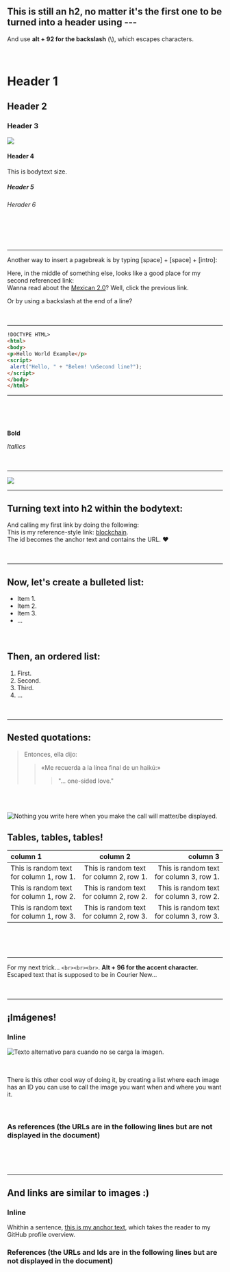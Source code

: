 <br>This is still an h2, no matter it's the first one to be turned into a header using \---
---  
And use **alt + 92 for the backslash** (\\), which escapes characters.
<br><br><br>

# Header 1
## Header 2
### Header 3
![][image3]
#### Header 4  
This is bodytext size.
##### Header 5
###### Herader 6
<br><br><br>
***  
Another way to insert a pagebreak is by typing [space] + [space] + [intro]:  
  
Here, in the middle of something else, looks like a good place for my second referenced link:  
Wanna read about the [Mexican 2.0]? Well, click the previous link.    

Or by using a backslash at the end of a line?
<br><br><br>
  
***  
```html
!DOCTYPE HTML>
<html>
<body>
<p>Hello World Example</p>
<script>
 alert("Hello, " + "Belem! \nSecond line?");
</script>
</body>
</html>
```  
***
<br><br><br>

**Bold**  

*Itallics*
<br><br><br>  
***
![][img2]  
***
Turning text into h2 within the bodytext:  
---  
And calling my first link by doing the following:  
This is my reference-style link: [blockchain].  
The id becomes the anchor text and contains the URL. ♥
<br><br><br>
***
Now, let's create a bulleted list:
---
* Item 1.
* Item 2.
* Item 3.
* ...
<br><br><br>

Then, an ordered list:
---
1. First.
2. Second.
3. Third.
4. ...
<br><br><br>
***
## Nested quotations:
> Entonces, ella dijo:
>> «Me recuerda a la línea final de un haikú:»
>>> "... one-sided love."  

<br><br><br>
![Nothing you write here when you make the call will matter/be displayed.][imagen1]
## Tables, tables, tables!
|column 1| column 2 | column 3|
|:----|:-----:|-----:|
|This is random text for column 1, row 1.|This is random text for column 2, row 1.|This is random text for column 3, row 1.|
|This is random text for column 1, row 2.|This is random text for column 2, row 2.|This is random text for column 3, row 2.|
|This is random text for column 1, row 3.|This is random text for column 2, row 3.|This is random text for column 3, row 3.|
<br><br><br>
***
For my next trick... `<br><br><br>`. **Alt + 96 for the accent character.** Escaped text that is supposed to be in Courier New...
<br><br><br>
***
¡Imágenes!
---
### Inline
![Texto alternativo para cuando no se carga la imagen.](https://th.bing.com/th/id/OIP.UKgfoKVUn8CbLsjGTo77WAHaFg?w=278&h=205&c=7&r=0&o=5&pid=1.7 "Description of the displayed image.")
<br><br><br>

There is this other cool way of doing it, by creating a list where each image has an ID you can use to call the image you want when and where you want it.
<br><br><br>

### As references (the URLs are in the following lines but are not displayed in the document)
[imagen1]: https://th.bing.com/th/id/OIP.Kmzlr6yWgVHguAEoA4AKSQAAAA?w=214&h=155&c=7&r=0&o=5&pid=1.7 "Would this description work when I hover over? It does!"
[img2]: https://th.bing.com/th/id/OIP.8GmfttMQxE4pGrznx2ekMAAAAA?w=171&h=180&c=7&r=0&o=5&pid=1.7
[image3]: https://th.bing.com/th/id/OIP.QsAMaCEp4UQRF2ev794OGgAAAA?w=268&h=141&c=7&r=0&o=5&pid=1.7
<br><br><br>
***
And links are similar to images :)
---  
### **Inline**  
Whithin a sentence, [this is my anchor text](https://github.com/BelemRuizMendoza/), which takes the reader to my GitHub profile overview.  
  
### **References** (the URLs and Ids are in the following lines but are not displayed in the document)  
[blockchain]: https://mariabelemruizmendoza.medium.com/blockchain-explained-for-non-techies-23c419dad5d  "Blockchain for non-techies"
[Mexican 2.0]: https://mariabelemruizmendoza.medium.com/diabetes-parkinsons-disease-and-the-mexican-2-0-5e6270ff9ee9 "Diabetes, Parkinson’s disease, and the “Mexican 2.0”"